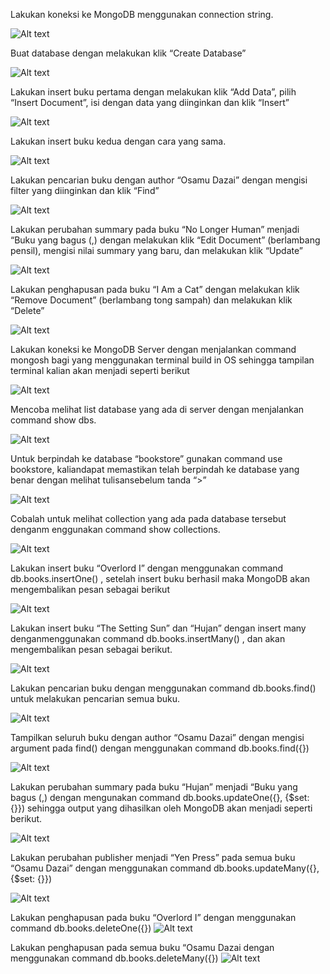 Lakukan koneksi ke MongoDB menggunakan connection string. 

![Alt text](MOD2_01.png)

Buat database dengan melakukan klik “Create Database”

![Alt text](MOD2_02.png)

Lakukan insert buku pertama dengan melakukan klik “Add Data”, pilih “Insert Document”, isi dengan data yang diinginkan dan klik “Insert”

![Alt text](MOD2_03.png)

Lakukan insert buku kedua dengan cara yang sama.

![Alt text](MOD2_04.png)

Lakukan pencarian buku dengan author “Osamu Dazai” dengan mengisi filter yang diinginkan dan klik “Find”

![Alt text](MOD2_05.png)

Lakukan perubahan summary pada buku “No Longer Human” menjadi “Buku yang bagus (,) dengan melakukan klik “Edit Document” (berlambang pensil), mengisi nilai summary yang baru, dan melakukan klik “Update”

![Alt text](MOD2_06.png)

Lakukan penghapusan pada buku “I Am a Cat” dengan melakukan klik “Remove Document” (berlambang tong sampah) dan melakukan klik “Delete”

![Alt text](MOD2_07.png)

Lakukan koneksi ke MongoDB Server dengan menjalankan command mongosh bagi yang menggunakan terminal build in OS sehingga tampilan terminal kalian akan menjadi seperti berikut

![Alt text](MOD2_08.png)

Mencoba melihat list database yang ada di server dengan menjalankan command show dbs.

![Alt text](MOD2_09.png)

Untuk berpindah ke database “bookstore” gunakan command use bookstore, kaliandapat memastikan telah berpindah ke database yang benar dengan melihat tulisansebelum tanda “>”

![Alt text](MOD2_10.png)

Cobalah untuk melihat collection yang ada pada database tersebut denganm enggunakan command show collections.

![Alt text](MOD2_11.png)

Lakukan insert buku “Overlord I” dengan menggunakan command db.books.insertOne() , setelah insert buku berhasil maka MongoDB akan mengembalikan pesan sebagai berikut

![Alt text](MOD2_12.png)

Lakukan insert buku “The Setting Sun” dan “Hujan” dengan insert many denganmenggunakan command db.books.insertMany(<data kalian>) , dan akan mengembalikan pesan sebagai berikut.

![Alt text](MOD2_13.png)

Lakukan pencarian buku dengan menggunakan command db.books.find() untuk melakukan pencarian semua buku.

![Alt text](MOD2_14.png)

Tampilkan seluruh buku dengan author “Osamu Dazai” dengan mengisi argument pada find() dengan menggunakan command db.books.find({<filter yang ingin diisi>})

![Alt text](MOD2_15.png)

Lakukan perubahan summary pada buku “Hujan” menjadi “Buku yang bagus (<NAMA>,<NIM>) dengan mengunakan command db.books.updateOne({<filter>}, {$set: {<data yang akan di update>}}) sehingga output yang dihasilkan oleh MongoDB akan menjadi seperti berikut.

![Alt text](MOD2_16.png)

Lakukan perubahan publisher menjadi “Yen Press” pada semua buku “Osamu Dazai” dengan menggunakan command db.books.updateMany({<filter>}, {$set: {<data yang akan di update>}})

![Alt text](MOD2_17.png)

Lakukan penghapusan pada buku “Overlord I” dengan menggunakan command db.books.deleteOne({})
![Alt text](MOD2_18.png)

Lakukan penghapusan pada semua buku “Osamu Dazai dengan menggunakan command db.books.deleteMany({})
![Alt text](MOD2_19.png)

